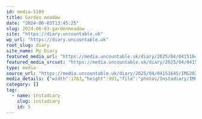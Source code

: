 ```yaml
---
id: media-5289
title: Garden meadow
date: "2024-06-03T13:45:25"
slug: 2024-06-03-gardenmeadow
site: "https://diary.uncountable.uk"
wp_url: "https://diary.uncountable.uk"
root_slug: diary
site_name: My Diary
featured_media_url: "https://media.uncountable.uk/diary/2025/04/04151645/IMG20240603144525.webp"
featured_media_srcset: "https://media.uncountable.uk/diary/2025/04/04151645/IMG20240603144525-300x169.webp 300w, https://media.uncountable.uk/diary/2025/04/04151645/IMG20240603144525-1024x576.webp 1024w, https://media.uncountable.uk/diary/2025/04/04151645/IMG20240603144525-150x150.webp 150w, https://media.uncountable.uk/diary/2025/04/04151645/IMG20240603144525-640x360.webp 640w, https://media.uncountable.uk/diary/2025/04/04151645/IMG20240603144525.webp 1763w"
type: media
source_url: "https://media.uncountable.uk/diary/2025/04/04151645/IMG20240603144525.webp"
media_details: {"width":1763,"height":991,"file":"photos/Instadiary/IMG20240603144525.webp","filesize":151212,"sizes":{"medium":{"file":"IMG20240603144525-300x169.webp","width":300,"height":169,"filesize":23544,"mime_type":"image/webp","source_url":"https://media.uncountable.uk/diary/2025/04/04151645/IMG20240603144525-300x169.webp"},"large":{"file":"IMG20240603144525-1024x576.webp","width":1024,"height":576,"filesize":198174,"mime_type":"image/webp","source_url":"https://media.uncountable.uk/diary/2025/04/04151645/IMG20240603144525-1024x576.webp"},"thumbnail":{"file":"IMG20240603144525-150x150.webp","width":150,"height":150,"filesize":10828,"mime_type":"image/webp","source_url":"https://media.uncountable.uk/diary/2025/04/04151645/IMG20240603144525-150x150.webp"},"mobwidth":{"file":"IMG20240603144525-640x360.webp","width":640,"height":360,"filesize":95424,"mime_type":"image/webp","source_url":"https://media.uncountable.uk/diary/2025/04/04151645/IMG20240603144525-640x360.webp"},"full":{"file":"IMG20240603144525.webp","width":1763,"height":991,"mime_type":"image/webp","source_url":"https://media.uncountable.uk/diary/2025/04/04151645/IMG20240603144525.webp"}},"image_meta":{"aperture":"0","credit":"","camera":"","caption":"","created_timestamp":"0","copyright":"","focal_length":"0","iso":"0","shutter_speed":"0","title":"","orientation":"0","keywords":[]}}
category: []
tag:
  - name: instadiary
    slug: instadiary
    id: 5
---
```


